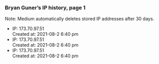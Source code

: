 ### Bryan Guner’s IP history, page 1

Note: Medium automatically deletes stored IP addresses after 30 days.

- IP: 173.70.97.51  
  Created at: 2021-08-2 6:40 pm
- IP: 173.70.97.51  
  Created at: 2021-08-2 6:40 pm
- IP: 173.70.97.51  
  Created at: 2021-08-2 6:40 pm
